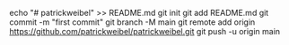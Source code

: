 echo "# patrickweibel" >> README.md
git init
git add README.md
git commit -m "first commit"
git branch -M main
git remote add origin https://github.com/patrickweibel/patrickweibel.git
git push -u origin main

